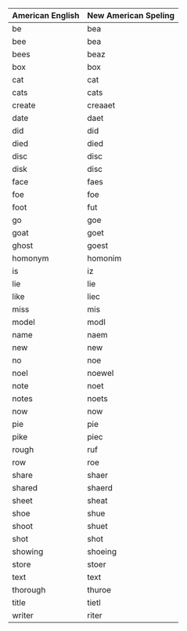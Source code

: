 | American English  | New American Speling |
| --- | --- |
| be | bea |
| bee | bea |
| bees | beaz |
| box | box |
| cat | cat |
| cats | cats |
| create | creaaet |
| date | daet |
| did | did |
| died | died |
| disc | disc |
| disk | disc |
| face | faes |
| foe | foe |
| foot | fut |
| go | goe |
| goat | goet |
| ghost | goest |
| homonym | homonim |
| is | iz |
| lie | lie |
| like | liec |
| miss | mis |
| model | modl |
| name | naem |
| new | new |
| no | noe |
| noel | noewel |
| note | noet |
| notes | noets |
| now | now |
| pie | pie |
| pike | piec |
| rough | ruf |
| row | roe |
| share | shaer |
| shared | shaerd |
| sheet | sheat |
| shoe | shue |
| shoot | shuet |
| shot | shot |
| showing | shoeing |
| store | stoer |
| text | text |
| thorough | thuroe | 
| title | tietl |
| writer  | riter |
